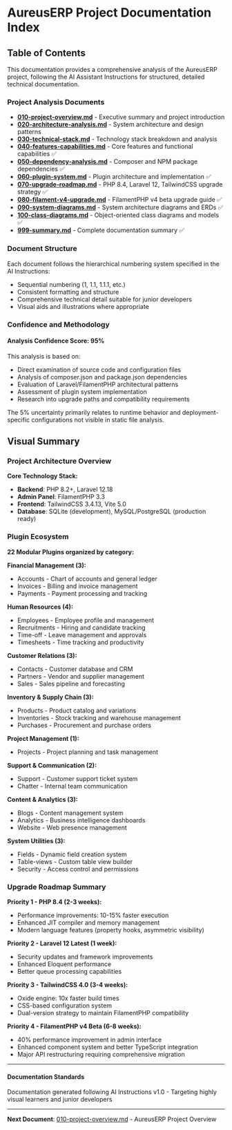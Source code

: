 # AureusERP Project Documentation Index

## Table of Contents

This documentation provides a comprehensive analysis of the AureusERP project, following the AI Assistant Instructions for structured, detailed technical documentation.

### Project Analysis Documents

- **[010-project-overview.md](010-project-overview.md)** - Executive summary and project introduction
- **[020-architecture-analysis.md](020-architecture-analysis.md)** - System architecture and design patterns
- **[030-technical-stack.md](030-technical-stack.md)** - Technology stack breakdown and analysis
- **[040-features-capabilities.md](040-features-capabilities.md)** - Core features and functional capabilities ✅
- **[050-dependency-analysis.md](050-dependency-analysis.md)** - Composer and NPM package dependencies ✅
- **[060-plugin-system.md](060-plugin-system.md)** - Plugin architecture and implementation ✅
- **[070-upgrade-roadmap.md](070-upgrade-roadmap.md)** - PHP 8.4, Laravel 12, TailwindCSS upgrade strategy ✅
- **[080-filament-v4-upgrade.md](080-filament-v4-upgrade.md)** - FilamentPHP v4 beta upgrade guide ✅
- **[090-system-diagrams.md](090-system-diagrams.md)** - System architecture diagrams and ERDs ✅
- **[100-class-diagrams.md](100-class-diagrams.md)** - Object-oriented class diagrams and models ✅
- **[999-summary.md](999-summary.md)** - Complete documentation summary ✅

### Document Structure

Each document follows the hierarchical numbering system specified in the AI Instructions:

- Sequential numbering (1, 1.1, 1.1.1, etc.)
- Consistent formatting and structure
- Comprehensive technical detail suitable for junior developers
- Visual aids and illustrations where appropriate

### Confidence and Methodology

#### Analysis Confidence Score: 95%

This analysis is based on:

- Direct examination of source code and configuration files
- Analysis of composer.json and package.json dependencies
- Evaluation of Laravel/FilamentPHP architectural patterns
- Assessment of plugin system implementation
- Research into upgrade paths and compatibility requirements

The 5% uncertainty primarily relates to runtime behavior and deployment-specific configurations not visible in static file analysis.

## Visual Summary

### Project Architecture Overview

**Core Technology Stack:**
- **Backend**: PHP 8.2+, Laravel 12.18
- **Admin Panel**: FilamentPHP 3.3
- **Frontend**: TailwindCSS 3.4.13, Vite 5.0
- **Database**: SQLite (development), MySQL/PostgreSQL (production ready)

### Plugin Ecosystem

**22 Modular Plugins organized by category:**

**Financial Management (3):**
- Accounts - Chart of accounts and general ledger
- Invoices - Billing and invoice management  
- Payments - Payment processing and tracking

**Human Resources (4):**
- Employees - Employee profile and management
- Recruitments - Hiring and candidate tracking
- Time-off - Leave management and approvals
- Timesheets - Time tracking and productivity

**Customer Relations (3):**
- Contacts - Customer database and CRM
- Partners - Vendor and supplier management
- Sales - Sales pipeline and forecasting

**Inventory & Supply Chain (3):**
- Products - Product catalog and variations
- Inventories - Stock tracking and warehouse management
- Purchases - Procurement and purchase orders

**Project Management (1):**
- Projects - Project planning and task management

**Support & Communication (2):**
- Support - Customer support ticket system
- Chatter - Internal team communication

**Content & Analytics (3):**
- Blogs - Content management system
- Analytics - Business intelligence dashboards
- Website - Web presence management

**System Utilities (3):**
- Fields - Dynamic field creation system
- Table-views - Custom table view builder
- Security - Access control and permissions

### Upgrade Roadmap Summary

**Priority 1 - PHP 8.4 (2-3 weeks):**
- Performance improvements: 10-15% faster execution
- Enhanced JIT compiler and memory management
- Modern language features (property hooks, asymmetric visibility)

**Priority 2 - Laravel 12 Latest (1 week):**
- Security updates and framework improvements
- Enhanced Eloquent performance
- Better queue processing capabilities

**Priority 3 - TailwindCSS 4.0 (3-4 weeks):**
- Oxide engine: 10x faster build times
- CSS-based configuration system
- Dual-version strategy to maintain FilamentPHP compatibility

**Priority 4 - FilamentPHP v4 Beta (6-8 weeks):**
- 40% performance improvement in admin interface
- Enhanced component system and better TypeScript integration
- Major API restructuring requiring comprehensive migration

---

#### Documentation Standards

Documentation generated following AI Instructions v1.0 - Targeting highly visual learners and junior developers

---

**Next Document**: [010-project-overview.md](010-project-overview.md) - AureusERP Project Overview

